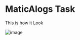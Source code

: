 # MaticAlogs Task

This is how it Look

![image](https://github.com/PrasannaAmale11/maticAlogosTask/assets/110029115/46213046-4985-4c04-92a8-d3bd73abb5b2)



